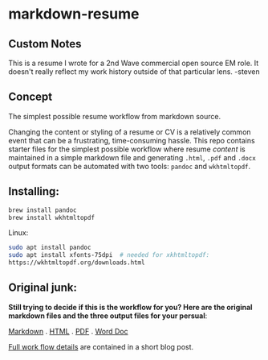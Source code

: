 # markdown-resume

## Custom Notes

This is a resume I wrote for a 2nd Wave commercial open source EM role.
It doesn't really reflect my work history outside of that particular lens. -steven

## Concept

The simplest possible resume workflow from markdown source.

Changing the content or styling of a resume or CV is a relatively common event that
can be a frustrating, time-consuming hassle. This repo contains starter files for
the simplest possible workflow where resume *content* is maintained in a simple markdown
file and generating `.html`, `.pdf` and `.docx` output formats can be automated with
two tools: `pandoc` and `wkhtmltopdf`.

## Installing:

```sh
brew install pandoc
brew install wkhtmltopdf
```

Linux:

```sh
sudo apt install pandoc
sudo apt install xfonts-75dpi  # needed for xkhtmltopdf:
https://wkhtmltopdf.org/downloads.html
```

## Original junk:

**Still trying to decide if this is the workflow for you? Here are the original markdown files and the three output files for your persual**:

[Markdown](resume.md) . [HTML](resume.html) . [PDF](resume.pdf) . [Word Doc](resume.docx)

[Full work flow details](http://sdsawtelle.github.io/blog/output/simple-markdown-resume-with-pandoc-and-wkhtmltopdf.html) are contained in a short blog post.

